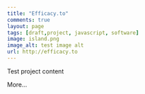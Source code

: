 ```yaml
---
title: "Efficacy.to"
comments: true
layout: page
tags: [draft,project, javascript, software]
image: island.png
image_alt: test image alt
url: http://efficacy.to
---
```


Test project content

More...
